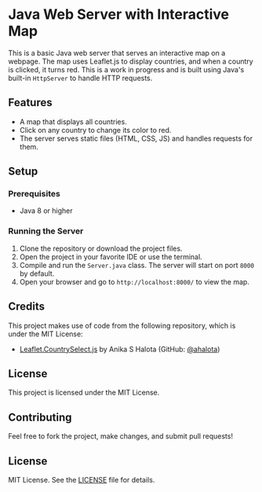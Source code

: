 # Java Web Server with Interactive Map

This is a basic Java web server that serves an interactive map on a webpage. The map uses Leaflet.js to display countries, and when a country is clicked, it turns red. This is a work in progress and is built using Java's built-in `HttpServer` to handle HTTP requests.

## Features
- A map that displays all countries.
- Click on any country to change its color to red.
- The server serves static files (HTML, CSS, JS) and handles requests for them.

## Setup

### Prerequisites
- Java 8 or higher

### Running the Server
1. Clone the repository or download the project files.
2. Open the project in your favorite IDE or use the terminal.
3. Compile and run the `Server.java` class. The server will start on port `8000` by default.
4. Open your browser and go to `http://localhost:8000/` to view the map.

## Credits
This project makes use of code from the following repository, which is under the MIT License:

- [Leaflet.CountrySelect.js](https://github.com/ahalota/Leaflet.CountrySelect) by Anika S Halota (GitHub: [@ahalota](https://github.com/ahalota))

## License
This project is licensed under the MIT License.

## Contributing
Feel free to fork the project, make changes, and submit pull requests!

## License
MIT License. See the [LICENSE](LICENSE) file for details.

